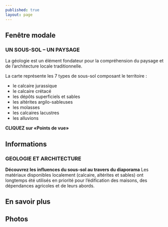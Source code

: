 ```yaml
---
published: true
layout: page
---
```



## Fenêtre modale

### UN SOUS-SOL – UN PAYSAGE



La géologie est un élément fondateur pour la compréhension du paysage et de l’architecture locale traditionnelle.

La carte représente les 7 types de sous-sol composant le territoire :

- le calcaire jurassique
- le calcaire crétacé
- les dépôts superficiels et sables
- les altérites argilo-sableuses
- les molasses 
- les calcaires lacustres
- les alluvions

**CLIQUEZ sur «Points de vue»**

## Informations
### GEOLOGIE ET ARCHITECTURE

**Découvrez les influences du sous-sol au travers du diaporama**
Les matériaux disponibles localement (calcaire, altérites et sables) ont longtemps été utilisés en priorité pour l’édification des maisons, des dépendances agricoles et de leurs abords.

## En savoir plus

## Photos
